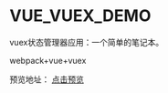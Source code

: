 # VUE_VUEX_DEMO

vuex状态管理器应用：一个简单的笔记本。

webpack+vue+vuex

预览地址： <a  target="_blank"  href="http://htmlpreview.github.io/?https://github.com/zky86/vue_vuex_demo/blob/master/index.html">点击预览</a>
